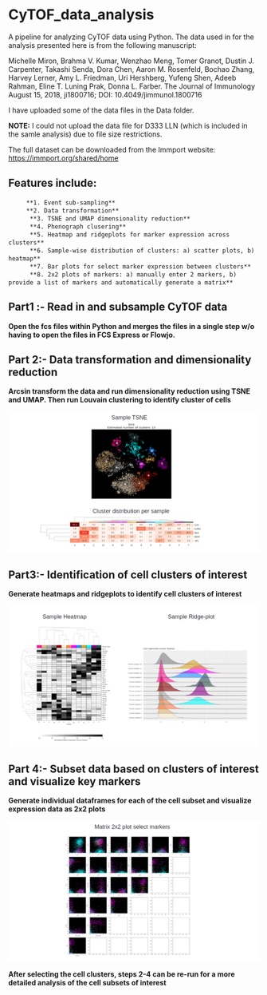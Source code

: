 # CyTOF_data_analysis

A pipeline for analyzing CyTOF data using Python.
The data used in for the analysis presented here is from the following manuscript:

Michelle Miron, Brahma V. Kumar, Wenzhao Meng, Tomer Granot, Dustin J. Carpenter, Takashi Senda, Dora Chen, Aaron M. Rosenfeld, Bochao Zhang, Harvey Lerner, Amy L. Friedman, Uri Hershberg, Yufeng Shen, Adeeb Rahman, Eline T. Luning Prak, Donna L. Farber. The Journal of Immunology August 15, 2018, ji1800716; DOI: 10.4049/jimmunol.1800716 

I have uploaded some of the data files in the Data folder.

**NOTE:** I could not upload the data file for D333 LLN (which is included in the samle analysis) due to file size restrictions.

The full dataset can be downloaded from the Immport website:
https://immport.org/shared/home

## Features include:

         **1. Event sub-sampling**
         **2. Data transformation**
          **3. TSNE and UMAP dimensionality reduction**
          **4. Phenograph clusering**
          **5. Heatmap and ridgeplots for marker expression across clusters**
          **6. Sample-wise distribution of clusters: a) scatter plots, b) heatmap**
          **7. Bar plots for select marker expression between clusters**
          **8. 2x2 plots of markers: a) manually enter 2 markers, b) provide a list of markers and automatically generate a matrix**


## Part1 :- Read in and subsample CyTOF data
**Open the fcs files within Python and merges the files in a single step w/o having to open the files in FCS Express or Flowjo.**

## Part 2:- Data transformation and dimensionality reduction
**Arcsin transform the data and run dimensionality reduction using TSNE and UMAP. Then run Louvain clustering to identify cluster of cells**

![sample_tsne_cluster_frequency](https://github.com/pranaydogra/CyTOF_data_analysis/blob/master/part2.png)

## Part3:- Identification of cell clusters of interest
**Generate heatmaps and ridgeplots to identify cell clusters of interest**

![sample_heatmap_ridgeplot](https://github.com/pranaydogra/CyTOF_data_analysis/blob/master/part3.png)

## Part 4:- Subset data based on clusters of interest and visualize key markers
**Generate individual dataframes for each of the cell subset and visualize expression data as 2x2 plots**

![sample_2x2_plot_matrix](https://github.com/pranaydogra/CyTOF_data_analysis/blob/master/part4.png)

**After selecting the cell clusters, steps 2-4 can be re-run for a more detailed analysis of the cell subsets of interest**
